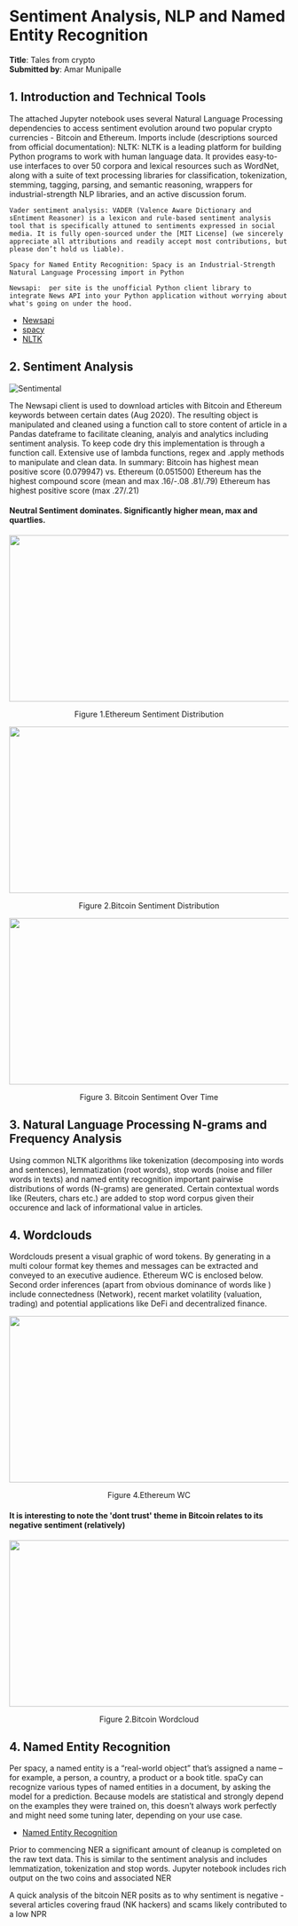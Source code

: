 # Sentiment Analysis, NLP and Named Entity Recognition

__Title__: Tales from crypto <br />
__Submitted by__: Amar Munipalle <br />

## 1. Introduction and Technical Tools

The attached Jupyter notebook uses several Natural Language Processing dependencies to access sentiment evolution around two popular crypto currencies - Bitcoin and Ethereum.
Imports include (descriptions sourced from official documentation):
    NLTK: NLTK is a leading platform for building Python programs to work with human language data. It provides easy-to-use interfaces to over 50 corpora and lexical resources such as WordNet, along with a suite of text processing libraries for classification, tokenization, stemming, tagging, parsing, and semantic reasoning, wrappers for industrial-strength NLP libraries, and an active discussion forum.

    Vader sentiment analysis: VADER (Valence Aware Dictionary and sEntiment Reasoner) is a lexicon and rule-based sentiment analysis tool that is specifically attuned to sentiments expressed in social media. It is fully open-sourced under the [MIT License] (we sincerely appreciate all attributions and readily accept most contributions, but please don’t hold us liable).

    Spacy for Named Entity Recognition: Spacy is an Industrial-Strength Natural Language Processing import in Python

    Newsapi:  per site is the unofficial Python client library to integrate News API into your Python application without worrying about what's going on under the hood.

* [Newsapi](https://newsapi.org/)
* [spacy](https://spacy.io/)
* [NLTK](https://www.nltk.org/)


## 2. Sentiment Analysis

![Sentimental](images/sentimental.jpeg)

The Newsapi client is used to download articles with Bitcoin and Ethereum keywords between certain dates (Aug 2020). The resulting object is manipulated and cleaned using a function call to store content of article in a Pandas dateframe to facilitate cleaning, analyis and analytics including sentiment analysis.
To keep code dry this implementation is through a function call. Extensive use of lambda functions, regex and .apply methods to manipulate and clean data.
In summary:
Bitcoin has highest mean positive score (0.079947) vs. Ethereum (0.051500)
Ethereum has the highest compound score (mean and max .16/-.08 .81/.79)
Ethereum has highest positive score (max .27/.21)
#### Neutral Sentiment dominates. Significantly higher mean, max and quartlies.

<p align="center">
<img src="images/eth_sent.png" width="600" height="300"/>
</p>

<p align="center">
Figure 1.Ethereum Sentiment Distribution
</p>

<p align="center">
<img src="images/bit_sent.png" width="600" height="300"/>
</p>

<p align="center">
Figure 2.Bitcoin Sentiment Distribution
</p>

<p align="center">
<img src="images/bit_sent_time.png" width="600" height="300"/>
</p>

<p align="center">
Figure 3. Bitcoin Sentiment Over Time
</p>


## 3. Natural Language Processing N-grams and Frequency Analysis
Using common NLTK algorithms like tokenization (decomposing into words and sentences), lemmatization (root words), stop words (noise and filler words in texts) and named entity recognition important pairwise distributions of words (N-grams) are generated.
Certain contextual words like (Reuters, chars etc.) are added to stop word corpus given their occurence and lack of informational value in articles.


## 4. Wordclouds

Wordclouds present a visual graphic of word tokens. By generating in a multi colour format key themes and messages can be extracted and conveyed to an executive audience.
Ethereum WC is enclosed below. Second order inferences (apart from obvious dominance of words like ) include connectedness (Network), recent market volatility (valuation, trading) and potential applications like DeFi and decentralized finance.
<p align="center">
<img src="images/Eth_WC.png" width="600" height="300"/>
</p>

<p align="center">
Figure 4.Ethereum WC
</p>

#### It is interesting to note the 'dont trust' theme in Bitcoin relates to its negative sentiment (relatively)

<p align="center">
<img src="images/bit_wc.png" width="600" height="300"/>
</p>

<p align="center">
Figure 2.Bitcoin Wordcloud
</p>


## 4. Named Entity Recognition

Per spacy, a named entity is a “real-world object” that’s assigned a name – for example, a person, a country, a product or a book title. spaCy can recognize various types of named entities in a document, by asking the model for a prediction. Because models are statistical and strongly depend on the examples they were trained on, this doesn’t always work perfectly and might need some tuning later, depending on your use case.

* [Named Entity Recognition](https://spacy.io/usage/linguistic-features#named-entities)

Prior to commencing NER a significant amount of cleanup is completed on the raw text data. This is similar to the sentiment analysis and includes lemmatization, tokenization and stop words. Jupyter notebook includes rich output on the two coins and associated NER

A quick analysis of the bitcoin NER posits as to why sentiment is negative - several articles covering fraud (NK hackers) and scams likely contributed to a low NPR
